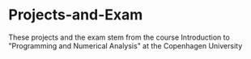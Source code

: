 # Projects-and-Exam
These projects and the exam stem from the course Introduction to "Programming and Numerical Analysis" at the Copenhagen University 
